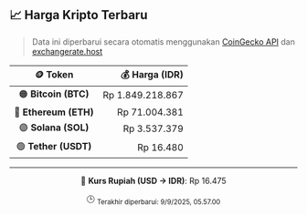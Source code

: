 

<!-- HARGA_KRIPTO -->
## 📈 Harga Kripto Terbaru

> Data ini diperbarui secara otomatis menggunakan [CoinGecko API](https://www.coingecko.com/) dan [exchangerate.host](https://exchangerate.host/)

<div align="center">

| 🪙 Token | 💰 Harga (IDR) |
|:------:|---------------:|
| 🟠 **Bitcoin (BTC)**   | Rp 1.849.218.867 |
| 🔵 **Ethereum (ETH)**  | Rp 71.004.381 |
| 🟣 **Solana (SOL)**    | Rp 3.537.379 |
| 🟢 **Tether (USDT)**   | Rp 16.480 |

---

💱 **Kurs Rupiah (USD → IDR)**: Rp 16.475

🕒 <sub>Terakhir diperbarui: 9/9/2025, 05.57.00</sub>

</div>
<!-- /HARGA_KRIPTO -->